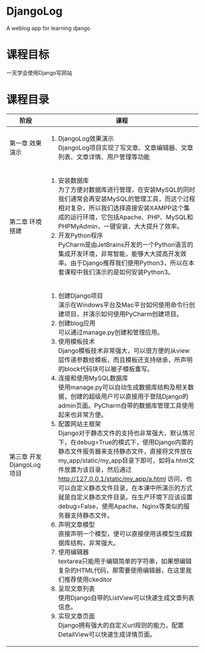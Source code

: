 # DjangoLog
A weblog app for learning django

# 课程目标  

一天学会使用Django写网站

# 课程目录 

| 阶段 | 课程 |
| --- | --- |
| 第一章 效果演示 | <ol><li><div>DjangoLog效果演示</div><div>DjangoLog项目实现了写文章、文章编辑器、文章列表、文章详情、用户管理等功能</div></li></ol> |
| 第二章 环境搭建 | <ol><li>安装数据库<div>为了方便对数据库进行管理，在安装MySQL的同时我们通常会再安装MySQL的管理工具，而这个过程相对复杂，所以我们选择直接安装XAMPP这个集成的运行环境，它包括Apache、PHP、MySQL和PHPMyAdmin，一键安装，大大提升了效率。</div></li><li>开发Python程序<div>PyCharm是由JetBrains开发的一个Python语言的集成开发环境，非常智能，能够大大提高开发效率。由于Django推荐我们使用Python3，所以在本套课程中我们演示的是如何安装Python3。</div></li></ol>
| 第三章 开发DjangoLog项目 | <ol><li>创建Django项目<div>演示在Windows平台及Mac平台如何使用命令行创建项目，并演示如何使用PyCharm创建项目。</div></li><li>创建blog应用<div>可以通过manage.py创建和管理应用。</div></li><li>使用模板技术<div>Django模板技术非常强大，可以很方便的从view层传递参数给模板，而且模板还支持继承，所声明的block代码块可以被子模板重写。</div></li><li>连接和使用MySQL数据库<div>使用manage.py可以自动生成数据库结构及相关数据，创建的超级用户可以直接用于登陆Django的admin页面。PyCharm自带的数据库管理工具使用起来也非常方便。</div></li><li>配置网站主框架<div>Django对于静态文件的支持也非常强大，默认情况下，在debug=True的模式下，使用Django内置的静态文件服务器来支持静态文件，直接将文件放在my_app/static/my_app目录下即可，如将a.html文件放置为该目录，然后通过 http://127.0.0.1/static/my_app/a.html 访问，也可以自定义静态文件目录，在本课中所演示的方式就是自定义静态文件目录。在生产环境下应该设置debug=False，使用Apache、Nginx等类似的服务器支持静态文件。</div></li><li>声明文章模型<div>直接声明一个模型，便可以直接使用该模型生成数据库结构，非常强大。</div></li><li>使用编辑器<div>textarea只能用于编辑简单的字符串，如果想编辑复杂的HTML代码，那需要使用编辑器，在这里我们推荐使用ckeditor</div></li><li>呈现文章列表<div>使用Django自带的ListView可以快速生成文章列表信息。</div></li><li>实现文章页面<div>Django拥有强大的自定义url规则的能力，配置DetailView可以快速生成详情页面。</div></li></ol> |

